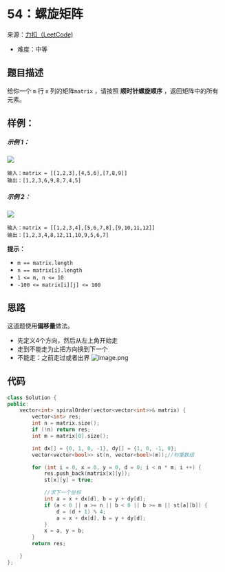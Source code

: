 # 54：螺旋矩阵
来源：[力扣（LeetCode)](https://leetcode.cn/problems/spiral-matrix/)

* 难度：中等

## 题目描述
给你一个 `m` 行 `n` 列的矩阵`matrix` ，请按照 **顺时针螺旋顺序** ，返回矩阵中的所有元素。
## 样例：
##### 示例 1：
![](https://assets.leetcode.com/uploads/2020/11/13/spiral1.jpg)
```
输入：matrix = [[1,2,3],[4,5,6],[7,8,9]]
输出：[1,2,3,6,9,8,7,4,5]
```
##### 示例 2：
![](https://assets.leetcode.com/uploads/2020/11/13/spiral.jpg)
```
输入：matrix = [[1,2,3,4],[5,6,7,8],[9,10,11,12]]
输出：[1,2,3,4,8,12,11,10,9,5,6,7]
```
**提示：**
* `m == matrix.length`
* `n == matrix[i].length`
* `1 <= m, n <= 10`
* `-100 <= matrix[i][j] <= 100`

## 思路
这道题使用**偏移量**做法。
* 先定义4个方向，然后从左上角开始走
* 走到不能走为止把方向换到下一个
* 不能走：之前走过或者出界
![image.png](https://img.wang.232232.xyz/img/2022/06/07/image.png)

## 代码
```c++
class Solution {
public:
    vector<int> spiralOrder(vector<vector<int>>& matrix) {
        vector<int> res;
        int n = matrix.size();
        if (!n) return res;
        int m = matrix[0].size();

        int dx[] = {0, 1, 0, -1}, dy[] = {1, 0, -1, 0};
        vector<vector<bool>> st(n, vector<bool>(m));//判重数组

        for (int i = 0, x = 0, y = 0, d = 0; i < n * m; i ++) {
            res.push_back(matrix[x][y]);
            st[x][y] = true;

            //求下一个坐标
            int a = x + dx[d], b = y + dy[d];
            if (a < 0 || a >= n || b < 0 || b >= m || st[a][b]) {
                d = (d + 1) % 4;
                a = x + dx[d], b = y + dy[d];
            }
            x = a, y = b;
        }
        return res;

    }
};
```